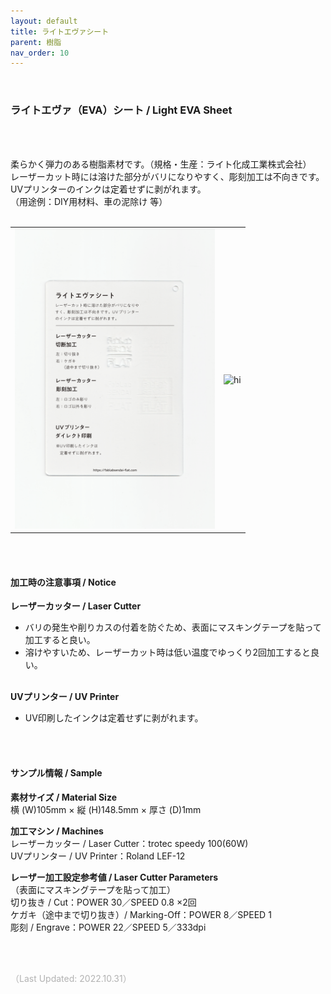 ```yaml
---
layout: default
title: ライトエヴァシート
parent: 樹脂
nav_order: 10
---
```


<br>

### ライトエヴァ（EVA）シート / Light EVA Sheet

<br><br>

柔らかく弾力のある樹脂素材です。（規格・生産：ライト化成工業株式会社）<br>
レーザーカット時には溶けた部分がバリになりやすく、彫刻加工は不向きです。<br>
UVプリンターのインクは定着せずに剥がれます。<br>
（用途例：DIY用材料、車の泥除け 等）
<br>
<br>

<table>
<tr style="border:none;">
<td style="border:none;"><img src="assets/15_Light_EVA_1.png" width="320" alt="hi" class="inline"/></td>
<td style="border:none;"><img src="assets/15_Light_EVA_2.png" width="320" alt="hi" class="inline"/></td>
</tr>
</table>

<br><br>



#### 加工時の注意事項 / Notice

**レーザーカッター / Laser Cutter**
<br>
* バリの発生や削りカスの付着を防ぐため、表面にマスキングテープを貼って加工すると良い。<br>
* 溶けやすいため、レーザーカット時は低い温度でゆっくり2回加工すると良い。<br><br>

**UVプリンター / UV Printer**
<br>
* UV印刷したインクは定着せずに剥がれます。<br>

<br><br>

#### サンプル情報 / Sample

**素材サイズ / Material Size**<br>
横 (W)105mm × 縦 (H)148.5mm × 厚さ (D)1mm<br>

**加工マシン / Machines**<br>
レーザーカッター / Laser Cutter：trotec speedy 100(60W)<br>
UVプリンター / UV Printer：Roland LEF-12<br>

**レーザー加工設定参考値 / Laser Cutter Parameters**<br>
（表面にマスキングテープを貼って加工）<br>
切り抜き / Cut：POWER 30／SPEED 0.8 ×2回<br>
ケガキ（途中まで切り抜き）/ Marking-Off：POWER 8／SPEED 1<br>
彫刻 / Engrave：POWER 22／SPEED 5／333dpi<br>

<br><br>

<span style="color: #B2B2B2; ">
（Last Updated: 2022.10.31）
</span>
